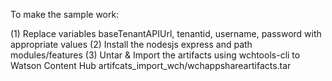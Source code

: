 To make the sample work:

(1) Replace variables baseTenantAPIUrl, tenantid, username, password with appropriate values
(2) Install the nodesjs express and path modules/features
(3) Untar & Import the artifacts using wchtools-cli to Watson Content Hub
artifcats_import_wch/wchappshareartifacts.tar
